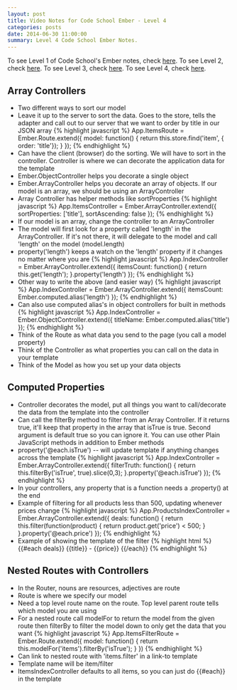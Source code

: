 ```yaml
---
layout: post
title: Video Notes for Code School Ember - Level 4
categories: posts
date: 2014-06-30 11:00:00
summary: Level 4 Code School Ember Notes.
---
```


To see Level 1 of Code School's Ember notes, check [here](http://landonmarder.com/posts/2014/05/23/code-school-ember-level-1/).
To see Level 2, check [here](http://landonmarder.com/posts/2014/06/27/code-school-ember-level-2/).
To see Level 3, check [here](http://landonmarder.com/posts/2014/06/28/code-school-ember-level-3/).
To see Level 4, check [here](http://landonmarder.com/posts/2014/06/29/code-school-ember-level-4/).

Array Controllers
---
- Two different ways to sort our model
- Leave it up to the server to sort the data. Goes to the store, tells the adapter and call
out to our server that we want to order by title in our JSON array
{% highlight javascript %}
App.ItemsRoute = Ember.Route.extend({
    model: function() {
      return this.store.find('item', { order: 'title'});
    }
});
{% endhighlight %}
- Can have the client (browser) do the sorting. We will have to sort in the controller.
Controller is where we can decorate the application data for the template
- Ember.ObjectController helps you decorate a single object
- Ember.ArrayController helps you decorate an array of objects. If our model is an array,
we should be using an ArrayController
- Array Controller has helper methods like sortProperties
{% highlight javascript %}
App.ItemsController = Ember.ArrayController.extend({
    sortProperties: ['title'],
    sortAscending: false
});
{% endhighlight %}
- If our model is an array, change the controller to an ArrayController
- The model will first look for a property called 'length' in the ArrayController.
If it's not there, it will delegate to the model and call 'length' on the model (model.length)
- property('length') keeps a watch on the 'length' property if it changes no matter where you are
{% highlight javascript %}
App.IndexController = Ember.ArrayController.extend({
  itemsCount: function() {
    return this.get('length');
  }.property('length')
});
{% endhighlight %}
- Other way to write the above (and easier way)
{% highlight javascript %}
App.IndexController = Ember.ArrayController.extend({
  itemsCount: Ember.computed.alias('length')
});
{% endhighlight %}
- Can also use computed alias's in object controllers for built in methods
{% highlight javascript %}
App.IndexController = Ember.ObjectController.extend({
  titleName: Ember.computed.alias('title')
});
{% endhighlight %}
- Think of the Route as what data you send to the page (you call a model property)
- Think of the Controller as what properties you can call on the data in your template
- Think of the Model as how you set up your data objects

Computed Properties
---
- Controller decorates the model, put all things you want to call/decorate the data from
the template into the controller
- Can call the filterBy method to filter from an Array Controller. If it returns true,
it'll keep that property in the array that isTrue is true. Second argument is default
true so you can ignore it. You can use other Plain JavaScript methods in addition to
Ember methods
- property('@each.isTrue') -- will update template if anything changes across the template
{% highlight javascript %}
App.IndexController = Ember.ArrayController.extend({
  filterTruth: function() {
    return this.filterBy('isTrue', true).slice(0,3);
  }.property('@each.isTrue')
});
{% endhighlight %}
- In your controllers, any property that is a function needs a .property() at the end
- Example of filtering for all products less than 500, updating whenever prices change
{% highlight javascript %}
App.ProductsIndexController = Ember.ArrayController.extend({
  deals: function() {
    return this.filter(function(product) {
    	return product.get('price') < 500;
    }
  }.property('@each.price')
});
{% endhighlight %}
- Example of showing the template of the filter
{% highlight html %}
{{#each deals}}
  {{title}} - {{price}}
{{/each}}
{% endhighlight %}


Nested Routes with Controllers
---
- In the Router, nouns are resources, adjectives are route
- Route is where we specify our model
- Need a top level route name on the route. Top level parent route tells which model
you are using
- For a nested route call modelFor to return the model from the given route then
filterBy to filter the model down to only get the data that you want
{% highlight javascript %}
App.ItemsFilterRoute = Ember.Route.extend({
  model: function() {
    return this.modelFor('items').filterBy('isTrue');
  }
})
{% endhighlight %}
- Can link to nested route with 'items.filter' in a link-to template
- Template name will be item/filter
- ItemsIndexController defaults to all items, so you can just do {{#each}} in the template
